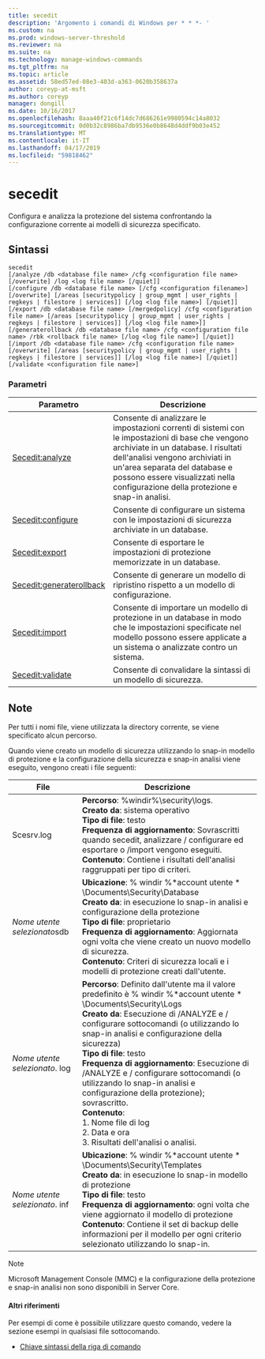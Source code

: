 ```yaml
---
title: secedit
description: 'Argomento i comandi di Windows per * * *- '
ms.custom: na
ms.prod: windows-server-threshold
ms.reviewer: na
ms.suite: na
ms.technology: manage-windows-commands
ms.tgt_pltfrm: na
ms.topic: article
ms.assetid: 58ed57ed-08e3-403d-a363-0620b358637a
author: coreyp-at-msft
ms.author: coreyp
manager: dongill
ms.date: 10/16/2017
ms.openlocfilehash: 8aaa40f21c6f14dc7d686261e9980594c14a8032
ms.sourcegitcommit: 0d0b32c8986ba7db9536e0b8648d4ddf9b03e452
ms.translationtype: MT
ms.contentlocale: it-IT
ms.lasthandoff: 04/17/2019
ms.locfileid: "59818462"
---
```

# <a name="secedit"></a>secedit



Configura e analizza la protezione del sistema confrontando la configurazione corrente ai modelli di sicurezza specificato.

## <a name="syntax"></a>Sintassi

```
secedit 
[/analyze /db <database file name> /cfg <configuration file name> [/overwrite] /log <log file name> [/quiet]]
[/configure /db <database file name> [/cfg <configuration filename>] [/overwrite] [/areas [securitypolicy | group_mgmt | user_rights | regkeys | filestore | services]] [/log <log file name>] [/quiet]]
[/export /db <database file name> [/mergedpolicy] /cfg <configuration file name> [/areas [securitypolicy | group_mgmt | user_rights | regkeys | filestore | services]] [/log <log file name>]]
[/generaterollback /db <database file name> /cfg <configuration file name> /rbk <rollback file name> [/log <log file name>] [/quiet]]
[/import /db <database file name> /cfg <configuration file name> [/overwrite] [/areas [securitypolicy | group_mgmt | user_rights | regkeys | filestore | services]] [/log <log file name>] [/quiet]]
[/validate <configuration file name>]
```

### <a name="parameters"></a>Parametri

|Parametro|Descrizione|
|---------|-----------|
|[Secedit:analyze](secedit-analyze.md)|Consente di analizzare le impostazioni correnti di sistemi con le impostazioni di base che vengono archiviate in un database.  I risultati dell'analisi vengono archiviati in un'area separata del database e possono essere visualizzati nella configurazione della protezione e snap-in analisi.|
|[Secedit:configure](secedit-configure.md)|Consente di configurare un sistema con le impostazioni di sicurezza archiviate in un database.|
|[Secedit:export](secedit-export.md)|Consente di esportare le impostazioni di protezione memorizzate in un database.|
|[Secedit:generaterollback](secedit-generaterollback.md)|Consente di generare un modello di ripristino rispetto a un modello di configurazione.|
|[Secedit:import](secedit-import.md)|Consente di importare un modello di protezione in un database in modo che le impostazioni specificate nel modello possono essere applicate a un sistema o analizzate contro un sistema.|
|[Secedit:validate](secedit-validate.md)|Consente di convalidare la sintassi di un modello di sicurezza.|

## <a name="remarks"></a>Note

Per tutti i nomi file, viene utilizzata la directory corrente, se viene specificato alcun percorso.

Quando viene creato un modello di sicurezza utilizzando lo snap-in modello di protezione e la configurazione della sicurezza e snap-in analisi viene eseguito, vengono creati i file seguenti:

|File|Descrizione|
|----|-----------|
|Scesrv.log|**Percorso**: %windir%\security\logs.</br>**Creato da**: sistema operativo</br>**Tipo di file**: testo</br>**Frequenza di aggiornamento**: Sovrascritti quando secedit, analizzare / configurare ed esportare o /import vengono eseguiti.</br>**Contenuto**: Contiene i risultati dell'analisi raggruppati per tipo di criteri.|
|*Nome utente selezionato*sdb|**Ubicazione**: % windir %\*account utente * \Documents\Security\Database</br>**Creato da**: in esecuzione lo snap-in analisi e configurazione della protezione</br>**Tipo di file**: proprietario</br>**Frequenza di aggiornamento**: Aggiornata ogni volta che viene creato un nuovo modello di sicurezza.</br>**Contenuto**: Criteri di sicurezza locali e i modelli di protezione creati dall'utente.|
|*Nome utente selezionato*. log|**Percorso**: Definito dall'utente ma il valore predefinito è % windir %\*account utente * \Documents\Security\Logs</br>**Creato da**: Esecuzione di /ANALYZE e / configurare sottocomandi (o utilizzando lo snap-in analisi e configurazione della sicurezza)</br>**Tipo di file**: testo</br>**Frequenza di aggiornamento**: Esecuzione di /ANALYZE e / configurare sottocomandi (o utilizzando lo snap-in analisi e configurazione della protezione); sovrascritto.</br>**Contenuto**:</br>1.  Nome file di log</br>2.  Data e ora</br>3.  Risultati dell'analisi o analisi.|
|*Nome utente selezionato*. inf|**Ubicazione**: % windir %\*account utente * \Documents\Security\Templates</br>**Creato da**: in esecuzione lo snap-in modello di protezione</br>**Tipo di file**: testo</br>**Frequenza di aggiornamento**: ogni volta che viene aggiornato il modello di protezione</br>**Contenuto**: Contiene il set di backup delle informazioni per il modello per ogni criterio selezionato utilizzando lo snap-in.|

> [!NOTE]
> Microsoft Management Console (MMC) e la configurazione della protezione e snap-in analisi non sono disponibili in Server Core.

#### <a name="additional-references"></a>Altri riferimenti

Per esempi di come è possibile utilizzare questo comando, vedere la sezione esempi in qualsiasi file sottocomando.
-   [Chiave sintassi della riga di comando](command-line-syntax-key.md)